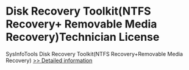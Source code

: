 # Disk Recovery Toolkit(NTFS Recovery+ Removable Media Recovery)Technician License
SysInfoTools Disk Recovery Toolkit(NTFS Recovery+Removable Media Recovery)
[>> Detailed information](https://secure.shareit.com/shareit/product.html?productid=300741306&affiliateid=200057808)